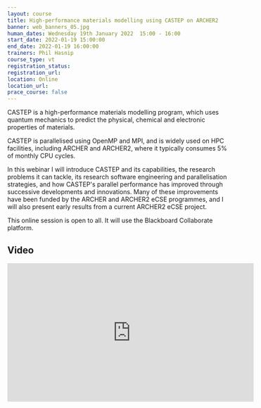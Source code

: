 ```yaml
---
layout: course
title: High-performance materials modelling using CASTEP on ARCHER2
banner: web_banners_05.jpg
human_dates: Wednesday 19th January 2022  15:00 - 16:00 
start_date: 2022-01-19 15:00:00
end_date: 2022-01-19 16:00:00
trainers: Phil Hasnip
course_type: vt
registration_status:
registration_url:
location: Online
location_url:
prace_course: false
---
```


CASTEP is a high-performance materials modelling program, which uses quantum mechanics to predict the physical, chemical and electronic properties of materials. 

CASTEP is parallelised using OpenMP and MPI, and is widely used on HPC facilities, including ARCHER and ARCHER2, where it typically consumes 5% of monthly CPU cycles. 

In this webinar I will introduce CASTEP and its capabilities, the research problems it can tackle, its research software engineering and parallelisation strategies, and how CASTEP's parallel performance has improved through successive developments and innovations. Many of these improvements have been funded by the ARCHER and ARCHER2 eCSE programmes, and I will also present early results from a current ARCHER2 eCSE project.


This online session is open to all. It will use the Blackboard Collaborate platform.


<section id="service">

<!--
  <div class="row ">	

      <div class="col-xs-6 col-sm-4">
        <a class="ar2_linkbox ar2_linkbox-teal" 
          href="https://eu.bbcollab.com/guest/54a18aedb0b84a3481426b842c613627">
          <strong>Join Session</strong><br/>
          Join this online session in your browser
        </a>
      </div>

      <div class="col-xs-6 col-sm-4">
        <a class="ar2_linkbox ar2_linkbox-green" href="courses/"
           href="myevents.ics">
          <strong>Add to Calendar</strong><br/>
          Download ICS file to add this event to your calendar complete with join link
        </a>
      </div>

											
    </div>

-->



<h2><a name="video">Video</a></h2>

<div>

<iframe title="Video"  width="560" height="315" src="https://www.youtube.com/embed/OgZWiNcR1qM" frameborder="0" allow="accelerometer; autoplay; encrypted-media; gyroscope; picture-in-picture" allowfullscreen></iframe>

</div>



<!--

<section id="service">
  <div class="container">
    <div class="row ">	



      <div class="col-xs-6 col-sm-4">
        <a class="ar2_linkbox ar2_linkbox-teal" href="  ">
          <strong>Transcript</strong><br/>
          Download a transcript of the video audio
        </a>
      </div>



      <div class="col-xs-6 col-sm-4">
        <a class="ar2_linkbox ar2_linkbox-green" href="courses/"
           href="ARCHER2_Training_VT.pdf">
          <strong>Slides</strong><br/>
          Download pdf of the presentation.
        </a>
      </div>
										
    </div>
  </div>
</section>
-->
